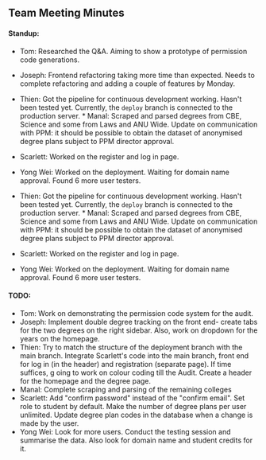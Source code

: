 ## Team Meeting Minutes

#### Standup:
* Tom: Researched the Q&A. Aiming to show a prototype of permission code generations.
* Joseph: Frontend refactoring taking more time than expected. Needs to complete  refactoring and adding a couple of features by Monday. 
* Thien: Got the pipeline for continuous development working. Hasn't been tested yet. Currently, the `deploy` branch is connected to the production server. * Manal: Scraped and parsed degrees from CBE, Science and some from Laws and ANU Wide. Update on communication with PPM: it should be possible to obtain the dataset of anonymised degree plans subject to PPM director approval.
* Scarlett: Worked on the register and log in page.
* Yong Wei: Worked on the deployment. Waiting for domain name approval. Found 6 more user testers.

* Thien: Got the pipeline for continuous development working. Hasn't been tested yet. Currently, the `deploy` branch is connected to the production server. * Manal: Scraped and parsed degrees from CBE, Science and some from Laws and ANU Wide. Update on communication with PPM: it should be possible to obtain the dataset of anonymised degree plans subject to PPM director approval.
* Scarlett: Worked on the register and log in page.
* Yong Wei: Worked on the deployment. Waiting for domain name approval. Found 6 more user testers.


#### TODO:
* Tom: Work on demonstrating the permission code system for the audit.
* Joseph: Implement double degree tracking on the front end- create tabs for the two degrees on the right sidebar. Also, work on dropdown for the years on the homepage. 
* Thien: Try to match the structure of the deployment branch with the main branch. Integrate Scarlett's code into the main branch, front end for log in (in the header) and registration (separate page). If time suffices, g oing to work on colour coding till the Audit. Create a header for the homepage and the degree page.
* Manal: Complete scraping and parsing of the remaining colleges
* Scarlett: Add "confirm password" instead of the "confirm email". Set role to student by default. Make the number of degree plans per user unlimited. Update degree plan codes in the database when a change is made by the user.
* Yong Wei: Look for more users. Conduct the testing session and summarise the data. Also look for domain name and student credits for it.

